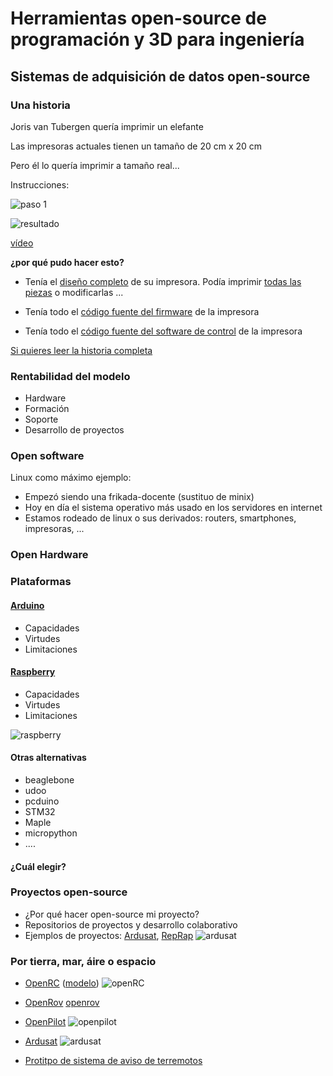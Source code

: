 
# Herramientas open-source de programación y 3D para ingeniería 

## Sistemas de adquisición de datos open-source


### Una historia

Joris van Tubergen quería imprimir un elefante

Las impresoras actuales tienen un tamaño de 20 cm x 20 cm

Pero él lo quería imprimir a tamaño real...

Instrucciones:

![paso 1](https://s3.amazonaws.com/ksr/assets/003/369/127/05f2499c4baf87ab9c8456f4a87ec7b0_large.png?1425318983)

![resultado](https://ultimaker.com/photo/image/0x0/54f6f48ef2055.jpg)

[vídeo](https://vimeo.com/118596199)



**¿por qué pudo hacer esto?**

* Tenía el [diseño completo](https://www.youmagine.com/designs/ultimaker-2-source-files) de su impresora. Podía imprimir [todas las piezas](https://www.youmagine.com/designs/ultimaker-2-source-files) o modificarlas ...

* Tenía todo el [código fuente del firmware](https://github.com/Ultimaker/Ultimaker2Marlin) de la impresora

* Tenía todo el [código fuente del software de control](https://github.com/Ultimaker/CuraEngine) de la impresora



[Si quieres leer la historia completa](https://ultimaker.com/en/stories/view/97-printing-out-of-the-box)


### Rentabilidad del modelo

* Hardware
* Formación
* Soporte
* Desarrollo de proyectos


### Open software

Linux como máximo ejemplo:

* Empezó siendo una frikada-docente (sustituo de minix)
* Hoy en día el sistema operativo más usado en los servidores en internet
* Estamos rodeado de linux o sus derivados: routers, smartphones, impresoras, ...


### Open Hardware 

### Plataformas

#### [Arduino](http://arduino.cc)

* Capacidades
* Virtudes
* Limitaciones

#### [Raspberry](http://raspberry.org)

* Capacidades
* Virtudes
* Limitaciones

![raspberry](https://encrypted-tbn1.gstatic.com/images?q=tbn:ANd9GcRewkIkzuGGdt-ufFPAb3JdbnDVFT545gpviI3T6fFP1d0F8z-s)

#### Otras alternativas

* beaglebone
* udoo
* pcduino
* STM32
* Maple
* micropython
* ....

#### ¿Cuál elegir?




### Proyectos open-source 
* ¿Por qué hacer open-source mi proyecto?
* Repositorios de proyectos y desarrollo colaborativo
* Ejemplos de proyectos: [Ardusat](http://en.wikipedia.org/wiki/ArduSat), [RepRap](reprap.org/)	
![ardusat](http://upload.wikimedia.org/wikipedia/commons/thumb/9/9d/ArduSat3.png/390px-ArduSat3.png)

### Por tierra, mar, áire o espacio

* [OpenRC](http://www.openrcproject.com/tiki-index.php) ([modelo](http://www.thingiverse.com/thing:42198))
![openRC](http://thingiverse-production.s3.amazonaws.com/renders/ad/a1/86/d1/dc/IMG_20130513_211521_preview_featured.jpg)

* [OpenRov](http://www.industrytap.com/openrov-open-source-underwater-robot-can-explore-shipwrecks-bring-beers/28698)
[openrov](http://makerfaireoslo.no/content/02-program/0152-openrov-talk/OpenROVangle1.jpg)

* [OpenPilot](https://www.openpilot.org/)
![openpilot](http://scontent-b.cdninstagram.com/hphotos-xfa1/t51.2885-15/10844183_646936158748950_393315687_a.jpg)

* [Ardusat](https://www.ardusat.com/)
![ardusat](https://www.ardusat.com/assets/landing/products/demosat-3f8cdfec8c9a206a414788460f0c7ff6.jpg)

* [Protitpo de sistema de aviso de terremotos](https://hackaday.io/project/5587-earthquake-early-warning-and-monitoring-system)